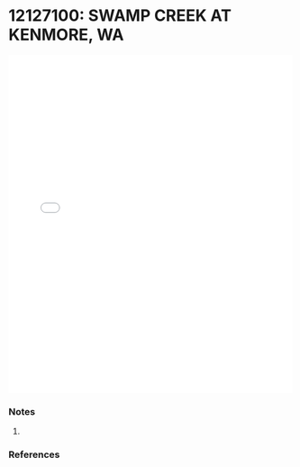 # 12127100: SWAMP CREEK AT KENMORE, WA

<iframe src="/distribution_estimation/_static/stations/12127100_fdc.html" width="100%" height="600" frameborder="0"></iframe>

### Notes
1. 

### References


